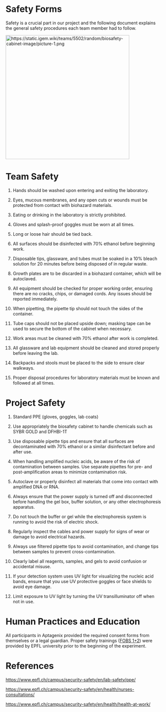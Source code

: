# Safety Forms
Safety is a crucial part in our project and the following document explains the general safety procedures each team member had to follow.  

<img src="https://static.igem.wiki/teams/5502/random/biosafety-cabinet-image/picture-1.png" alt="https://static.igem.wiki/teams/5502/random/biosafety-cabinet-image/picture-1.png" width="400"/>


# Team Safety
1. Hands should be washed upon entering and exiting the laboratory.

2. Eyes, mucous membranes, and any open cuts or wounds must be protected from contact with biohazard materials.

3. Eating or drinking in the laboratory is strictly prohibited.

4. Gloves and splash-proof goggles must be worn at all times.

5. Long or loose hair should be tied back.

6. All surfaces should be disinfected with 70% ethanol before beginning work.

7. Disposable tips, glassware, and tubes must be soaked in a 10% bleach solution for 20 minutes before being disposed of in regular waste.

8. Growth plates are to be discarded in a biohazard container, which will be autoclaved.

9. All equipment should be checked for proper working order, ensuring there are no cracks, chips, or damaged cords. Any issues should be reported immediately.

10. When pipetting, the pipette tip should not touch the sides of the container.

11. Tube caps should not be placed upside down; masking tape can be used to secure the bottom of the cabinet when necessary.

12. Work areas must be cleaned with 70% ethanol after work is completed.

13. All glassware and lab equipment should be cleaned and stored properly before leaving the lab.

14. Backpacks and stools must be placed to the side to ensure clear walkways.

15. Proper disposal procedures for laboratory materials must be known and followed at all times.
# Project Safety
1. Standard PPE (gloves, goggles, lab coats)

2. Use appropriately the biosafety cabinet to handle chemicals such as SYBR GOLD and DFHBI-1T

3. Use disposable pipette tips and ensure that all surfaces are decontaminated with 70% ethanol or a similar disinfectant before and after use.

4. When handling amplified nucleic acids, be aware of the risk of contamination between samples. Use separate pipettes for pre- and post-amplification areas to minimize contamination risk.

5. Autoclave or properly disinfect all materials that come into contact with amplified DNA or RNA.

6. Always ensure that the power supply is turned off and disconnected before handling the gel box, buffer solution, or any other electrophoresis apparatus.

7. Do not touch the buffer or gel while the electrophoresis system is running to avoid the risk of electric shock.

8. Regularly inspect the cables and power supply for signs of wear or damage to avoid electrical hazards.

9. Always use filtered pipette tips to avoid contamination, and change tips between samples to prevent cross-contamination.

10. Clearly label all reagents, samples, and gels to avoid confusion or accidental misuse.

11. If your detection system uses UV light for visualizing the nucleic acid bands, ensure that you use UV protective goggles or face shields to avoid eye damage.

12. Limit exposure to UV light by turning the UV transilluminator off when not in use.

# Human Practices and Education
All participants in Aptagenix provided the required consent forms from themselves or a legal guardian. Proper safety trainings ([FOBS 1+2](https://www.epfl.ch/campus/security-safety/formations/fobs-1-2/))  were provided by EPFL university prior to the beginning of the experiment.

# References 
https://www.epfl.ch/campus/security-safety/en/lab-safety/ppe/

https://www.epfl.ch/campus/security-safety/en/health/nurses-consultations/

https://www.epfl.ch/campus/security-safety/en/health/health-at-work/
